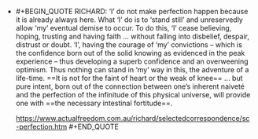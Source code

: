 - #+BEGIN_QUOTE
  RICHARD: ‘I’ do not make perfection happen because it is already always here. What ‘I’ do is to ‘stand still’ and unreservedly allow ‘my’ eventual demise to occur. To do this, ‘I’ cease believing, hoping, trusting and having faith ... without falling into disbelief, despair, distrust or doubt. ‘I’, having the courage of ‘my’ convictions – which is the confidence born out of the solid knowing as evidenced in the peak experience – thus developing a superb confidence and an overweening optimism. Thus nothing can stand in ‘my’ way in this, the adventure of a life-time. ==It is not for the faint of heart or the weak of knee== ... but pure intent, born out of the connection between one’s inherent naiveté and the perfection of the infinitude of this physical universe, will provide one with ==the necessary intestinal fortitude==.
  
  https://www.actualfreedom.com.au/richard/selectedcorrespondence/sc-perfection.htm
  #+END_QUOTE